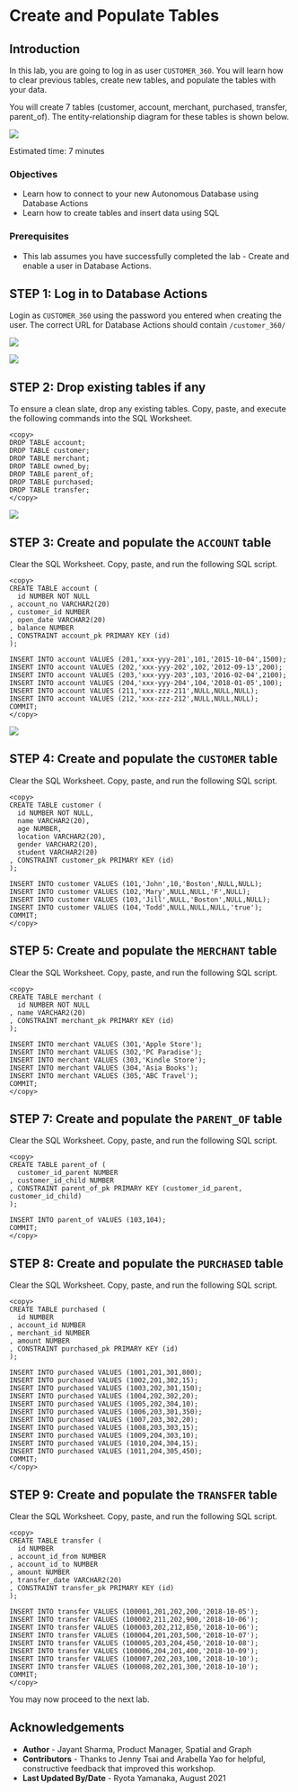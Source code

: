 # Create and Populate Tables

## Introduction

In this lab, you are going to log in as user `CUSTOMER_360`. You will learn how to clear previous tables, create new tables, and populate the tables with your data.

You will create 7 tables (customer, account, merchant, purchased, transfer, parent_of). The entity-relationship diagram for these tables is shown below.

![](images/er-diagram.jpg)

Estimated time: 7 minutes

### Objectives

- Learn how to connect to your new Autonomous Database using Database Actions
- Learn how to create tables and insert data using SQL

### Prerequisites

- This lab assumes you have successfully completed the lab - Create and enable a user in Database Actions.

## **STEP 1:** Log in to Database Actions

Login as `CUSTOMER_360` using the password you entered when creating the user. The correct URL for Database Actions should contain `/customer_360/`

![](images/login-c360.jpg)

![](images/sdw-c360.jpg)

## **STEP 2:** Drop existing tables if any

To ensure a clean slate, drop any existing tables. Copy, paste, and execute the following commands into the SQL Worksheet.

```
<copy>
DROP TABLE account;
DROP TABLE customer;
DROP TABLE merchant;
DROP TABLE owned_by;
DROP TABLE parent_of;
DROP TABLE purchased;
DROP TABLE transfer;
</copy>
```

![](images/drop-table.jpg)

## **STEP 3:** Create and populate the `ACCOUNT` table

Clear the SQL Worksheet. Copy, paste, and run the following SQL script.

```
<copy>
CREATE TABLE account (
  id NUMBER NOT NULL
, account_no VARCHAR2(20)
, customer_id NUMBER
, open_date VARCHAR2(20)
, balance NUMBER
, CONSTRAINT account_pk PRIMARY KEY (id)
);

INSERT INTO account VALUES (201,'xxx-yyy-201',101,'2015-10-04',1500);
INSERT INTO account VALUES (202,'xxx-yyy-202',102,'2012-09-13',200);
INSERT INTO account VALUES (203,'xxx-yyy-203',103,'2016-02-04',2100);
INSERT INTO account VALUES (204,'xxx-yyy-204',104,'2018-01-05',100);
INSERT INTO account VALUES (211,'xxx-zzz-211',NULL,NULL,NULL);
INSERT INTO account VALUES (212,'xxx-zzz-212',NULL,NULL,NULL);
COMMIT;
</copy>
```

![](images/create-table.jpg)

## **STEP 4:** Create and populate the `CUSTOMER` table

Clear the SQL Worksheet. Copy, paste, and run the following SQL script.

```
<copy>
CREATE TABLE customer (
  id NUMBER NOT NULL,
  name VARCHAR2(20),
  age NUMBER,
  location VARCHAR2(20),
  gender VARCHAR2(20),
  student VARCHAR2(20)
, CONSTRAINT customer_pk PRIMARY KEY (id)
);

INSERT INTO customer VALUES (101,'John',10,'Boston',NULL,NULL);
INSERT INTO customer VALUES (102,'Mary',NULL,NULL,'F',NULL);
INSERT INTO customer VALUES (103,'Jill',NULL,'Boston',NULL,NULL);
INSERT INTO customer VALUES (104,'Todd',NULL,NULL,NULL,'true');
COMMIT;
</copy>
```

## **STEP 5:** Create and populate the `MERCHANT` table

Clear the SQL Worksheet. Copy, paste, and run the following SQL script.

```
<copy>
CREATE TABLE merchant (
  id NUMBER NOT NULL
, name VARCHAR2(20)
, CONSTRAINT merchant_pk PRIMARY KEY (id)
);

INSERT INTO merchant VALUES (301,'Apple Store');
INSERT INTO merchant VALUES (302,'PC Paradise');
INSERT INTO merchant VALUES (303,'Kindle Store');
INSERT INTO merchant VALUES (304,'Asia Books');
INSERT INTO merchant VALUES (305,'ABC Travel');
COMMIT;
</copy>
```

## **STEP 7:** Create and populate the `PARENT_OF` table

Clear the SQL Worksheet. Copy, paste, and run the following SQL script.

```
<copy>
CREATE TABLE parent_of (
  customer_id_parent NUMBER
, customer_id_child NUMBER
, CONSTRAINT parent_of_pk PRIMARY KEY (customer_id_parent, customer_id_child)
);

INSERT INTO parent_of VALUES (103,104);
COMMIT;
</copy>
```

## **STEP 8:** Create and populate the `PURCHASED` table

Clear the SQL Worksheet. Copy, paste, and run the following SQL script.

```
<copy>
CREATE TABLE purchased (
  id NUMBER
, account_id NUMBER
, merchant_id NUMBER
, amount NUMBER
, CONSTRAINT purchased_pk PRIMARY KEY (id)
);

INSERT INTO purchased VALUES (1001,201,301,800);
INSERT INTO purchased VALUES (1002,201,302,15);
INSERT INTO purchased VALUES (1003,202,301,150);
INSERT INTO purchased VALUES (1004,202,302,20);
INSERT INTO purchased VALUES (1005,202,304,10);
INSERT INTO purchased VALUES (1006,203,301,350);
INSERT INTO purchased VALUES (1007,203,302,20);
INSERT INTO purchased VALUES (1008,203,303,15);
INSERT INTO purchased VALUES (1009,204,303,10);
INSERT INTO purchased VALUES (1010,204,304,15);
INSERT INTO purchased VALUES (1011,204,305,450);
COMMIT;
</copy>
```

## **STEP 9:** Create and populate the `TRANSFER` table

Clear the SQL Worksheet. Copy, paste, and run the following SQL script.

```
<copy>
CREATE TABLE transfer (
  id NUMBER
, account_id_from NUMBER
, account_id_to NUMBER
, amount NUMBER
, transfer_date VARCHAR2(20)
, CONSTRAINT transfer_pk PRIMARY KEY (id)
);

INSERT INTO transfer VALUES (100001,201,202,200,'2018-10-05');
INSERT INTO transfer VALUES (100002,211,202,900,'2018-10-06');
INSERT INTO transfer VALUES (100003,202,212,850,'2018-10-06');
INSERT INTO transfer VALUES (100004,201,203,500,'2018-10-07');
INSERT INTO transfer VALUES (100005,203,204,450,'2018-10-08');
INSERT INTO transfer VALUES (100006,204,201,400,'2018-10-09');
INSERT INTO transfer VALUES (100007,202,203,100,'2018-10-10');
INSERT INTO transfer VALUES (100008,202,201,300,'2018-10-10');
COMMIT;
</copy>
```

You may now proceed to the next lab.

## Acknowledgements

* **Author** - Jayant Sharma, Product Manager, Spatial and Graph
* **Contributors** - Thanks to Jenny Tsai and Arabella Yao for helpful, constructive feedback that improved this workshop.
* **Last Updated By/Date** - Ryota Yamanaka, August 2021

